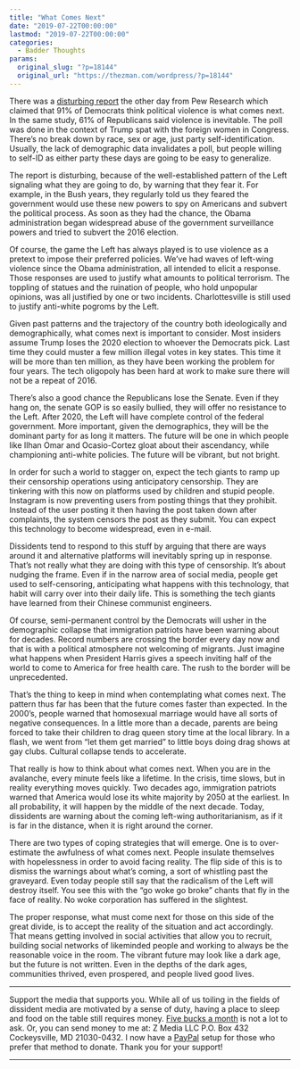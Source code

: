 ```yaml
---
title: "What Comes Next"
date: "2019-07-22T00:00:00"
lastmod: "2019-07-22T00:00:00"
categories:
  - Badder Thoughts
params:
  original_slug: "?p=18144"
  original_url: "https://thezman.com/wordpress/?p=18144"
---
```


There was a [disturbing
report](https://www.pewresearch.org/fact-tank/2019/07/18/americans-say-the-nations-political-debate-has-grown-more-toxic-and-heated-rhetoric-could-lead-to-violence/)
the other day from Pew Research which claimed that 91% of Democrats
think political violence is what comes next. In the same study, 61% of
Republicans said violence is inevitable. The poll was done in the
context of Trump spat with the foreign women in Congress. There’s no
break down by race, sex or age, just party self-identification. Usually,
the lack of demographic data invalidates a poll, but people willing to
self-ID as either party these days are going to be easy to generalize.

The report is disturbing, because of the well-established pattern of the
Left signaling what they are going to do, by warning that they fear it.
For example, in the Bush years, they regularly told us they feared the
government would use these new powers to spy on Americans and subvert
the political process. As soon as they had the chance, the Obama
administration began widespread abuse of the government surveillance
powers and tried to subvert the 2016 election.

Of course, the game the Left has always played is to use violence as a
pretext to impose their preferred policies. We’ve had waves of left-wing
violence since the Obama administration, all intended to elicit a
response. Those responses are used to justify what amounts to political
terrorism. The toppling of statues and the ruination of people, who hold
unpopular opinions, was all justified by one or two incidents.
Charlottesville is still used to justify anti-white pogroms by the Left.

Given past patterns and the trajectory of the country both ideologically
and demographically, what comes next is important to consider. Most
insiders assume Trump loses the 2020 election to whoever the Democrats
pick. Last time they could muster a few million illegal votes in key
states. This time it will be more than ten million, as they have been
working the problem for four years. The tech oligopoly has been hard at
work to make sure there will not be a repeat of 2016.

There’s also a good chance the Republicans lose the Senate. Even if they
hang on, the senate GOP is so easily bullied, they will offer no
resistance to the Left. After 2020, the Left will have complete control
of the federal government. More important, given the demographics, they
will be the dominant party for as long it matters. The future will be
one in which people like Ilhan Omar and Ocasio-Cortez gloat about their
ascendancy, while championing anti-white policies. The future will be
vibrant, but not bright.

In order for such a world to stagger on, expect the tech giants to ramp
up their censorship operations using anticipatory censorship. They are
tinkering with this now on platforms used by children and stupid people.
Instagram is now preventing users from posting things that they
prohibit. Instead of the user posting it then having the post taken down
after complaints, the system censors the post as they submit. You can
expect this technology to become widespread, even in e-mail.

Dissidents tend to respond to this stuff by arguing that there are ways
around it and alternative platforms will inevitably spring up in
response. That’s not really what they are doing with this type of
censorship. It’s about nudging the frame. Even if in the narrow area of
social media, people get used to self-censoring, anticipating what
happens with this technology, that habit will carry over into their
daily life. This is something the tech giants have learned from their
Chinese communist engineers.

Of course, semi-permanent control by the Democrats will usher in the
demographic collapse that immigration patriots have been warning about
for decades. Record numbers are crossing the border every day now and
that is with a political atmosphere not welcoming of migrants. Just
imagine what happens when President Harris gives a speech inviting half
of the world to come to America for free health care. The rush to the
border will be unprecedented.

That’s the thing to keep in mind when contemplating what comes next. The
pattern thus far has been that the future comes faster than expected. In
the 2000’s, people warned that homosexual marriage would have all sorts
of negative consequences. In a little more than a decade, parents are
being forced to take their children to drag queen story time at the
local library. In a flash, we went from “let them get married” to little
boys doing drag shows at gay clubs. Cultural collapse tends to
accelerate.

That really is how to think about what comes next. When you are in the
avalanche, every minute feels like a lifetime. In the crisis, time
slows, but in reality everything moves quickly. Two decades ago,
immigration patriots warned that America would lose its white majority
by 2050 at the earliest. In all probability, it will happen by the
middle of the next decade. Today, dissidents are warning about the
coming left-wing authoritarianism, as if it is far in the distance, when
it is right around the corner.

There are two types of coping strategies that will emerge. One is to
over-estimate the awfulness of what comes next. People insulate
themselves with hopelessness in order to avoid facing reality. The flip
side of this is to dismiss the warnings about what’s coming, a sort of
whistling past the graveyard. Even today people still say that the
radicalism of the Left will destroy itself. You see this with the “go
woke go broke” chants that fly in the face of reality. No woke
corporation has suffered in the slightest.

The proper response, what must come next for those on this side of the
great divide, is to accept the reality of the situation and act
accordingly. That means getting involved in social activities that allow
you to recruit, building social networks of likeminded people and
working to always be the reasonable voice in the room. The vibrant
future may look like a dark age, but the future is not written. Even in
the depths of the dark ages, communities thrived, even prospered, and
people lived good lives.

------------------------------------------------------------------------

Support the media that supports you. While all of us toiling in the
fields of dissident media are motivated by a sense of duty, having a
place to sleep and food on the table still requires money.
<a href="https://www.subscribestar.com/the-z-blog"
rel="noopener noreferrer" target="_blank">Five bucks a month</a> is not
a lot to ask. Or, you can send money to me at: Z Media LLC P.O. Box 432
Cockeysville, MD 21030-0432. I now have a <a
href="https://www.paypal.com/cgi-bin/webscr?cmd=_s-xclick&amp;hosted_button_id=UDAS2Q8JYA6CN&amp;source=url"
rel="noopener noreferrer" target="_blank">PayPal</a> setup for those who
prefer that method to donate. Thank you for your support!

------------------------------------------------------------------------
